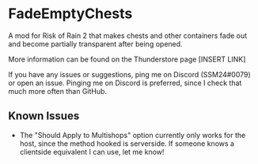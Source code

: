 # FadeEmptyChests
A mod for Risk of Rain 2 that makes chests and other containers fade out and become partially transparent after being opened.

More information can be found on the Thunderstore page [INSERT LINK]

If you have any issues or suggestions, ping me on Discord (SSM24#0079) or open an issue. Pinging me on Discord is preferred, since I check that much more often than GitHub.

## Known Issues
* The "Should Apply to Multishops" option currently only works for the host, since the method hooked is serverside. If someone knows a clientside equivalent I can use, let me know!
